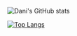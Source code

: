 <!--
**danikrisdayadi/danikrisdayadi** is a ✨ _special_ ✨ repository because its `README.md` (this file) appears on your GitHub profile.-->

![Dani's GitHub stats](https://github-readme-stats.vercel.app/api?username=danikrisdayadi&show_icons=true&theme=dark&count_private=true)

[![Top Langs](https://github-readme-stats.vercel.app/api/top-langs/?username=danikrisdayadi&layout=compact&theme=dark)](https://github.com/danikrisdayadi/github-readme-stats)
